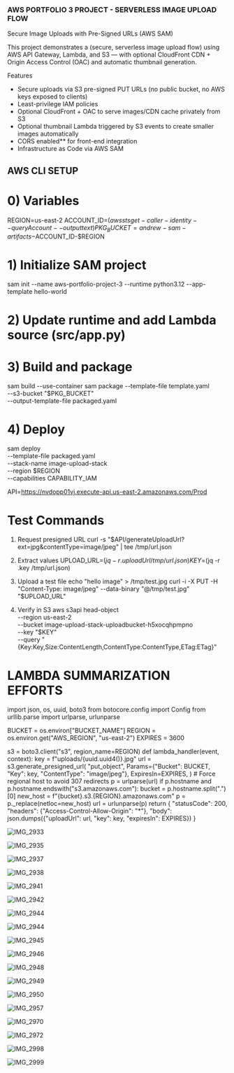 ### AWS PORTFOLIO 3 PROJECT - SERVERLESS IMAGE UPLOAD FLOW 

Secure Image Uploads with Pre-Signed URLs (AWS SAM)

This project demonstrates a (secure, serverless image upload flow) using AWS API Gateway, Lambda, and S3 — with optional CloudFront CDN + Origin Access Control (OAC) and automatic thumbnail generation.

Features
- Secure uploads via S3 pre-signed PUT URLs (no public bucket, no AWS keys exposed to clients)
- Least-privilege IAM policies
- Optional CloudFront + OAC to serve images/CDN cache privately from S3
- Optional thumbnail Lambda triggered by S3 events to create smaller images automatically
- CORS enabled** for front-end integration
- Infrastructure as Code via AWS SAM

## AWS CLI SETUP

# 0) Variables
REGION=us-east-2
ACCOUNT_ID=$(aws sts get-caller-identity --query Account --output text)
PKG_BUCKET=andrew-sam-artifacts-$ACCOUNT_ID-$REGION

# 1) Initialize SAM project
sam init --name aws-portfolio-project-3 --runtime python3.12 --app-template hello-world

# 2) Update runtime and add Lambda source (src/app.py)

# 3) Build and package
sam build --use-container
sam package --template-file template.yaml \
  --s3-bucket "$PKG_BUCKET" \
  --output-template-file packaged.yaml

# 4) Deploy
sam deploy \
  --template-file packaged.yaml \
  --stack-name image-upload-stack \
  --region $REGION \
  --capabilities CAPABILITY_IAM

API=https://nvdopp01vj.execute-api.us-east-2.amazonaws.com/Prod

# Test Commands
1) Request presigned URL
curl -s "$API/generateUploadUrl?ext=jpg&contentType=image/jpeg" | tee /tmp/url.json

2) Extract values
UPLOAD_URL=$(jq -r .uploadUrl /tmp/url.json)
KEY=$(jq -r .key /tmp/url.json)

3) Upload a test file
echo "hello image" > /tmp/test.jpg
curl -i -X PUT -H "Content-Type: image/jpeg" --data-binary "@/tmp/test.jpg" "$UPLOAD_URL"

4) Verify in S3
aws s3api head-object \
  --region us-east-2 \
  --bucket image-upload-stack-uploadbucket-h5xocqhpmpno \
  --key "$KEY" \
  --query "{Key:Key,Size:ContentLength,ContentType:ContentType,ETag:ETag}"

   


# LAMBDA SUMMARIZATION EFFORTS
import json, os, uuid, boto3
from botocore.config import Config
from urllib.parse import urlparse, urlunparse

BUCKET = os.environ["BUCKET_NAME"]
REGION = os.environ.get("AWS_REGION", "us-east-2")
EXPIRES = 3600

s3 = boto3.client("s3", region_name=REGION)
def lambda_handler(event, context):
    key = f"uploads/{uuid.uuid4()}.jpg"
    url = s3.generate_presigned_url(
        "put_object",
        Params={"Bucket": BUCKET, "Key": key, "ContentType": "image/jpeg"},
        ExpiresIn=EXPIRES,
    )
    # Force regional host to avoid 307 redirects
    p = urlparse(url)
    if p.hostname and p.hostname.endswith("s3.amazonaws.com"):
        bucket = p.hostname.split(".")[0]
        new_host = f"{bucket}.s3.{REGION}.amazonaws.com"
        p = p._replace(netloc=new_host)
        url = urlunparse(p)
    return {
        "statusCode": 200,
        "headers": {"Access-Control-Allow-Origin": "*"},
        "body": json.dumps({"uploadUrl": url, "key": key, "expiresIn": EXPIRES})
    }

  
  ![IMG_2933](https://github.com/user-attachments/assets/2c149e44-dfa8-4133-8c26-495bb08b85b6)

  ![IMG_2935](https://github.com/user-attachments/assets/8ae966eb-23d1-4fe4-861f-616f3d32e2dc)

  ![IMG_2937](https://github.com/user-attachments/assets/63802f20-9c6a-4a68-bd6e-5a195728295e)

  ![IMG_2938](https://github.com/user-attachments/assets/dd4f7088-7b6a-43af-9c10-6addd9376d16)

  ![IMG_2941](https://github.com/user-attachments/assets/54fe60c0-e1b1-4861-beab-e79f2e6a74a7)

  ![IMG_2942](https://github.com/user-attachments/assets/afb63813-36b4-473f-9f85-8790fc3ea024)

  ![IMG_2944](https://github.com/user-attachments/assets/688ea492-c246-419b-8826-ca08fcdbcfca)

  ![IMG_2944](https://github.com/user-attachments/assets/8ba09406-9f99-4bc5-86dd-c874bb25fe2f)

  ![IMG_2945](https://github.com/user-attachments/assets/20802996-4d10-4941-9552-2a3a2bf407fe)

  ![IMG_2946](https://github.com/user-attachments/assets/7d88bee2-9ee0-4676-b7e3-2dc4f9215246)

  ![IMG_2948](https://github.com/user-attachments/assets/2fa4da09-8840-4156-8e89-0cb10f7d68d7)

  ![IMG_2949](https://github.com/user-attachments/assets/a12ce8de-6483-4c57-aa61-fd39e54a920c)

  ![IMG_2950](https://github.com/user-attachments/assets/6c0425bd-8fc7-4fca-97a4-eb5034f0636c)

  ![IMG_2957](https://github.com/user-attachments/assets/e2f261d1-baad-491e-bdcf-57b5961ad5cc)
  
  ![IMG_2970](https://github.com/user-attachments/assets/6f46eef2-e8ae-4717-9f72-58430ae9194c)

  ![IMG_2972](https://github.com/user-attachments/assets/e9cfedbc-39f3-45fd-90a9-59e3524a8a92)

  ![IMG_2998](https://github.com/user-attachments/assets/bf8331fc-0ef9-4199-83ab-bce298935cfe)

  ![IMG_2999](https://github.com/user-attachments/assets/f2cb6c96-9b32-46e7-bd78-02c5d1767107)


   
